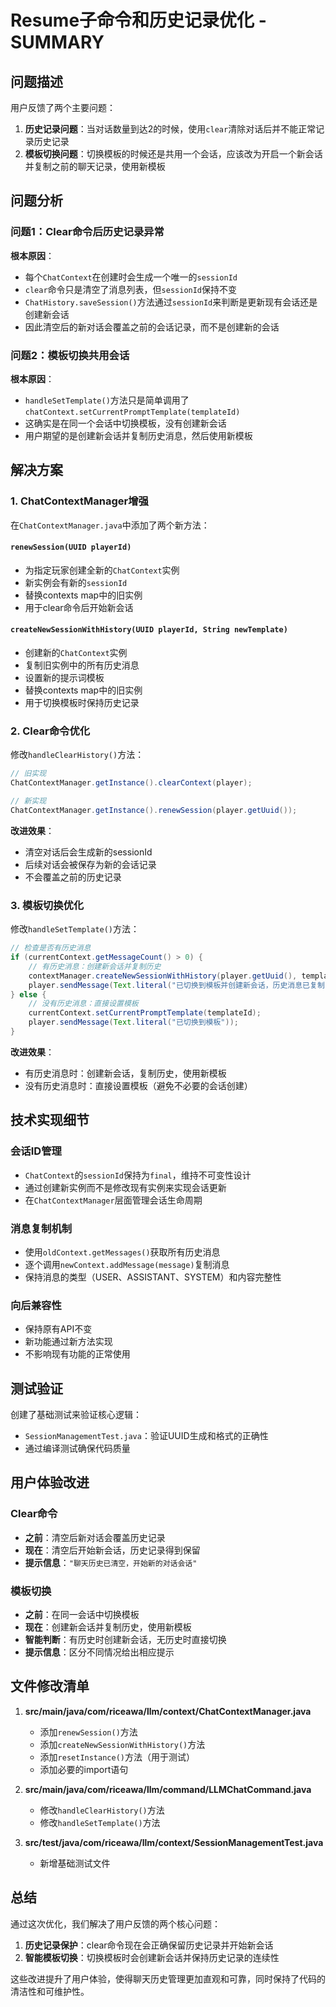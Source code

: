# Resume子命令和历史记录优化 - SUMMARY

## 问题描述

用户反馈了两个主要问题：

1. **历史记录问题**：当对话数量到达2的时候，使用`clear`清除对话后并不能正常记录历史记录
2. **模板切换问题**：切换模板的时候还是共用一个会话，应该改为开启一个新会话并复制之前的聊天记录，使用新模板

## 问题分析

### 问题1：Clear命令后历史记录异常

**根本原因**：
- 每个`ChatContext`在创建时会生成一个唯一的`sessionId`
- `clear`命令只是清空了消息列表，但`sessionId`保持不变
- `ChatHistory.saveSession()`方法通过`sessionId`来判断是更新现有会话还是创建新会话
- 因此清空后的新对话会覆盖之前的会话记录，而不是创建新的会话

### 问题2：模板切换共用会话

**根本原因**：
- `handleSetTemplate()`方法只是简单调用了`chatContext.setCurrentPromptTemplate(templateId)`
- 这确实是在同一个会话中切换模板，没有创建新会话
- 用户期望的是创建新会话并复制历史消息，然后使用新模板

## 解决方案

### 1. ChatContextManager增强

在`ChatContextManager.java`中添加了两个新方法：

#### `renewSession(UUID playerId)`
- 为指定玩家创建全新的`ChatContext`实例
- 新实例会有新的`sessionId`
- 替换contexts map中的旧实例
- 用于clear命令后开始新会话

#### `createNewSessionWithHistory(UUID playerId, String newTemplate)`
- 创建新的`ChatContext`实例
- 复制旧实例中的所有历史消息
- 设置新的提示词模板
- 替换contexts map中的旧实例
- 用于切换模板时保持历史记录

### 2. Clear命令优化

修改`handleClearHistory()`方法：
```java
// 旧实现
ChatContextManager.getInstance().clearContext(player);

// 新实现
ChatContextManager.getInstance().renewSession(player.getUuid());
```

**改进效果**：
- 清空对话后会生成新的sessionId
- 后续对话会被保存为新的会话记录
- 不会覆盖之前的历史记录

### 3. 模板切换优化

修改`handleSetTemplate()`方法：
```java
// 检查是否有历史消息
if (currentContext.getMessageCount() > 0) {
    // 有历史消息：创建新会话并复制历史
    contextManager.createNewSessionWithHistory(player.getUuid(), templateId);
    player.sendMessage(Text.literal("已切换到模板并创建新会话，历史消息已复制"));
} else {
    // 没有历史消息：直接设置模板
    currentContext.setCurrentPromptTemplate(templateId);
    player.sendMessage(Text.literal("已切换到模板"));
}
```

**改进效果**：
- 有历史消息时：创建新会话，复制历史，使用新模板
- 没有历史消息时：直接设置模板（避免不必要的会话创建）

## 技术实现细节

### 会话ID管理
- `ChatContext`的`sessionId`保持为`final`，维持不可变性设计
- 通过创建新实例而不是修改现有实例来实现会话更新
- 在`ChatContextManager`层面管理会话生命周期

### 消息复制机制
- 使用`oldContext.getMessages()`获取所有历史消息
- 逐个调用`newContext.addMessage(message)`复制消息
- 保持消息的类型（USER、ASSISTANT、SYSTEM）和内容完整性

### 向后兼容性
- 保持原有API不变
- 新功能通过新方法实现
- 不影响现有功能的正常使用

## 测试验证

创建了基础测试来验证核心逻辑：
- `SessionManagementTest.java`：验证UUID生成和格式的正确性
- 通过编译测试确保代码质量

## 用户体验改进

### Clear命令
- **之前**：清空后新对话会覆盖历史记录
- **现在**：清空后开始新会话，历史记录得到保留
- **提示信息**：`"聊天历史已清空，开始新的对话会话"`

### 模板切换
- **之前**：在同一会话中切换模板
- **现在**：创建新会话并复制历史，使用新模板
- **智能判断**：有历史时创建新会话，无历史时直接切换
- **提示信息**：区分不同情况给出相应提示

## 文件修改清单

1. **src/main/java/com/riceawa/llm/context/ChatContextManager.java**
   - 添加`renewSession()`方法
   - 添加`createNewSessionWithHistory()`方法
   - 添加`resetInstance()`方法（用于测试）
   - 添加必要的import语句

2. **src/main/java/com/riceawa/llm/command/LLMChatCommand.java**
   - 修改`handleClearHistory()`方法
   - 修改`handleSetTemplate()`方法

3. **src/test/java/com/riceawa/llm/context/SessionManagementTest.java**
   - 新增基础测试文件

## 总结

通过这次优化，我们解决了用户反馈的两个核心问题：

1. **历史记录保护**：clear命令现在会正确保留历史记录并开始新会话
2. **智能模板切换**：切换模板时会创建新会话并保持历史记录的连续性

这些改进提升了用户体验，使得聊天历史管理更加直观和可靠，同时保持了代码的清洁性和可维护性。
